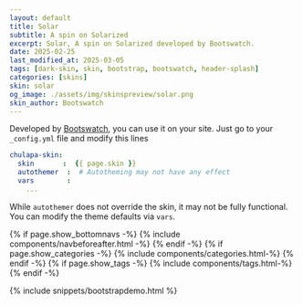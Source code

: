 ```yaml
---
layout: default
title: Solar
subtitle: A spin on Solarized
excerpt: Solar, A spin on Solarized developed by Bootswatch.
date: 2025-02-25
last_modified_at: 2025-03-05
tags: [dark-skin, skin, bootstrap, bootswatch, header-splash]
categories: [skins]
skin: solar
og_image: ./assets/img/skinspreview/solar.png
skin_author: Bootswatch
---
```



Developed by [Bootswatch](https://bootswatch.com/), you can use it on your site. Just go to your `_config.yml` file and modify this lines

```yaml
chulapa-skin: 
  skin       :  {{ page.skin }}
  autothemer  :  # Autotheming may not have any effect
  vars        :    
    ...
```


While `autothemer` does not override the skin, it may not be fully functional. You can modify the theme defaults via `vars`.




{% if page.show_bottomnavs -%}
{% include components/navbeforeafter.html -%}
{% endif -%}
{% if page.show_categories -%}
{% include components/categories.html-%}
{% endif -%}
{% if page.show_tags -%}
{% include components/tags.html-%}
{% endif -%}


{% include snippets/bootstrapdemo.html  %}

